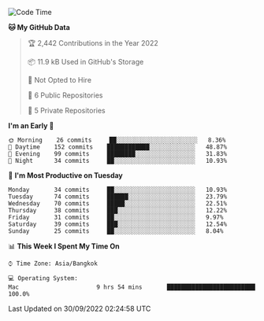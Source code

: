 <!--START_SECTION:waka-->
![Code Time](http://img.shields.io/badge/Code%20Time-1%2C449%20hrs%2032%20mins-blue)

**🐱 My GitHub Data** 

> 🏆 2,442 Contributions in the Year 2022
 > 
> 📦 11.9 kB Used in GitHub's Storage 
 > 
> 🚫 Not Opted to Hire
 > 
> 📜 6 Public Repositories 
 > 
> 🔑 5 Private Repositories  
 > 
**I'm an Early 🐤** 

```text
🌞 Morning    26 commits     ██░░░░░░░░░░░░░░░░░░░░░░░   8.36% 
🌆 Daytime    152 commits    ████████████░░░░░░░░░░░░░   48.87% 
🌃 Evening    99 commits     ████████░░░░░░░░░░░░░░░░░   31.83% 
🌙 Night      34 commits     ██░░░░░░░░░░░░░░░░░░░░░░░   10.93%

```
📅 **I'm Most Productive on Tuesday** 

```text
Monday       34 commits     ██░░░░░░░░░░░░░░░░░░░░░░░   10.93% 
Tuesday      74 commits     ██████░░░░░░░░░░░░░░░░░░░   23.79% 
Wednesday    70 commits     █████░░░░░░░░░░░░░░░░░░░░   22.51% 
Thursday     38 commits     ███░░░░░░░░░░░░░░░░░░░░░░   12.22% 
Friday       31 commits     ██░░░░░░░░░░░░░░░░░░░░░░░   9.97% 
Saturday     39 commits     ███░░░░░░░░░░░░░░░░░░░░░░   12.54% 
Sunday       25 commits     ██░░░░░░░░░░░░░░░░░░░░░░░   8.04%

```


📊 **This Week I Spent My Time On** 

```text
⌚︎ Time Zone: Asia/Bangkok

💻 Operating System: 
Mac                      9 hrs 54 mins       █████████████████████████   100.0%

```


 Last Updated on 30/09/2022 02:24:58 UTC
<!--END_SECTION:waka-->